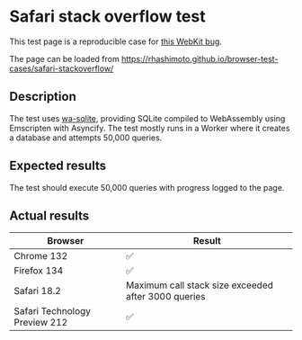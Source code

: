 # Safari stack overflow test
This test page is a reproducible case for [this WebKit bug](https://bugs.webkit.org/show_bug.cgi?id=284752).

The page can be loaded from https://rhashimoto.github.io/browser-test-cases/safari-stackoverflow/

## Description
The test uses [wa-sqlite](https://github.com/rhashimoto/wa-sqlite), providing SQLite
compiled to WebAssembly using Emscripten with Asyncify. The test mostly runs in a
Worker where it creates a database and attempts 50,000 queries.

## Expected results
The test should execute 50,000 queries with progress logged to the page.

## Actual results
| Browser | Result |
|---|---|
| Chrome 132 |✅|
| Firefox 134 |✅|
| Safari 18.2 | Maximum call stack size exceeded after 3000 queries |
| Safari Technology Preview 212 |✅|
